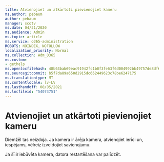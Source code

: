 ```yaml
---
title: Atvienojiet un atkārtoti pievienojiet kameru
ms.author: pebaum
author: pebaum
manager: scotv
ms.date: 04/21/2020
ms.audience: Admin
ms.topic: article
ms.service: o365-administration
ROBOTS: NOINDEX, NOFOLLOW
localization_priority: Normal
ms.collection: Adm_O365
ms.custom:
- gethelp
ms.openlocfilehash: 48b63bab69eac91942fc1b0f3fe63f6d004992bb49757de8df6e3bdcf9d447d2
ms.sourcegitcommit: b5f7da89a650d2915dc652449623c78be6247175
ms.translationtype: MT
ms.contentlocale: lv-LV
ms.lasthandoff: 08/05/2021
ms.locfileid: "54073751"
---
```

# <a name="unplug-and-reconnect-camera"></a>Atvienojiet un atkārtoti pievienojiet kameru

Diemžēl tas neizdoja. Ja kamera ir ārēja kamera, atvienojiet ierīci un, iespējams, vēlreiz izveidojiet savienojumu.

Ja šī ir iebūvēta kamera, datora restartēšana var palīdzēt.
